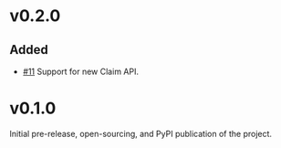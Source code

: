 # v0.2.0
## Added
- [#11](https://github.com/jhgjeraker/disruptive-cli/pull/11) Support for new Claim API.

# v0.1.0
Initial pre-release, open-sourcing, and PyPI publication of the project.
